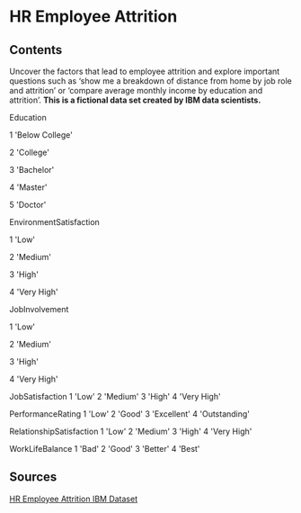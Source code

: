 # HR Employee Attrition

## Contents

Uncover the factors that lead to employee attrition and explore important questions such as ‘show me a breakdown of distance from home by job role and attrition’ or ‘compare average monthly income by education and attrition’. <b>This is a fictional data set created by IBM data scientists.</b>

Education

1 'Below College'

2 'College'

3 'Bachelor'

4 'Master'

5 'Doctor'


EnvironmentSatisfaction

1 'Low'

2 'Medium'

3 'High'

4 'Very High'


JobInvolvement

1 'Low'

2 'Medium'

3 'High'

4 'Very High'


JobSatisfaction
1 'Low'
2 'Medium'
3 'High'
4 'Very High'

PerformanceRating
1 'Low'
2 'Good'
3 'Excellent'
4 'Outstanding'

RelationshipSatisfaction
1 'Low'
2 'Medium'
3 'High'
4 'Very High'

WorkLifeBalance
1 'Bad'
2 'Good'
3 'Better'
4 'Best'

## Sources

[HR Employee Attrition IBM Dataset](https://www.kaggle.com/datasets/pavansubhasht/ibm-hr-analytics-attrition-dataset)
